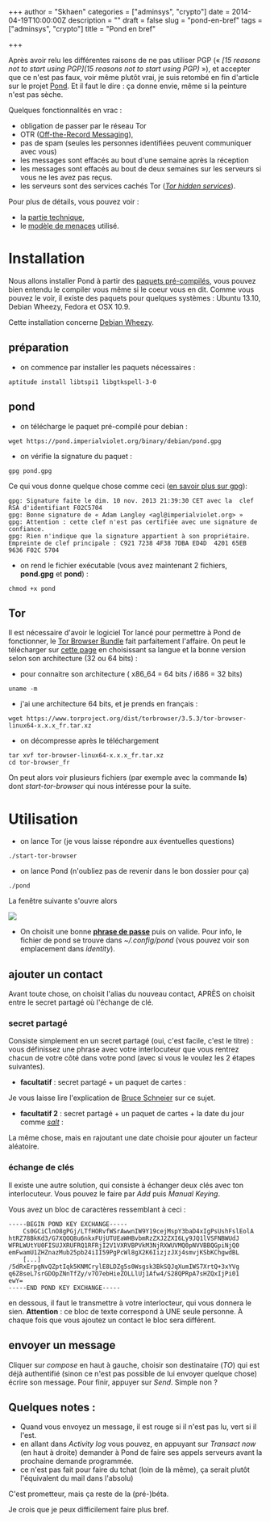 +++
author = "Skhaen"
categories = ["adminsys", "crypto"]
date = 2014-04-19T10:00:00Z
description = ""
draft = false
slug = "pond-en-bref"
tags = ["adminsys", "crypto"]
title = "Pond en bref"

+++

Après avoir relu les différentes raisons de ne pas utiliser PGP (« *[15 reasons not to start using PGP](15 reasons not to start using PGP)* »), et accepter que ce n'est pas faux, voir même plutôt vrai, je suis retombé en fin d'article sur le projet [Pond]( https://pond.imperialviolet.org/). Et il faut le dire : ça donne envie, même si la peinture n'est pas sèche.


Quelques fonctionnalités en vrac :

* obligation de passer par le réseau Tor
* OTR ([Off-the-Record Messaging](https://otr.cypherpunks.ca/)),
* pas de spam (seules les personnes identifiées peuvent communiquer avec vous)
* les messages sont effacés au bout d'une semaine après la réception
* les messages sont effacés au bout de deux semaines sur les serveurs si vous ne les avez pas reçus.
* les serveurs sont des services cachés Tor (*[Tor hidden services](https://www.torproject.org/docs/hidden-services.html.en)*).


Pour plus de détails, vous pouvez voir :

* la [partie technique](https://pond.imperialviolet.org/tech.html),
* le [modèle de menaces](https://pond.imperialviolet.org/threat.html) utilisé.

# Installation

Nous allons installer Pond à partir des [paquets pré-compilés](https://pond.imperialviolet.org/), vous pouvez bien entendu le compiler vous même si le coeur vous en dit. Comme vous pouvez le voir, il existe des paquets pour quelques systèmes : Ubuntu 13.10, Debian Wheezy, Fedora et OSX 10.9.

Cette installation concerne [Debian Wheezy](http://debian.org/).

## préparation
* on commence par installer les paquets nécessaires :

```
aptitude install libtspi1 libgtkspell-3-0

```
        
## pond

* on télécharge le paquet pré-compilé pour debian :


```
wget https://pond.imperialviolet.org/binary/debian/pond.gpg

```

* on vérifie la signature du paquet :


```
gpg pond.gpg

```

Ce qui vous donne quelque chose comme ceci ([en savoir plus sur gpg](http://www.gnupg.org/howtos/fr/index.html)): 


```
gpg: Signature faite le dim. 10 nov. 2013 21:39:30 CET avec la  clef RSA d'identifiant F02C5704
gpg: Bonne signature de « Adam Langley <agl@imperialviolet.org> »
gpg: Attention : cette clef n'est pas certifiée avec une signature de confiance.
gpg: Rien n'indique que la signature appartient à son propriétaire.
Empreinte de clef principale : C921 7238 4F38 7DBA ED4D  4201 65EB 9636 F02C 5704
```

* on rend le fichier exécutable (vous avez maintenant 2 fichiers, **pond.gpg** et **pond**) :


```
chmod +x pond

```

## Tor

Il est nécessaire d'avoir le logiciel Tor lancé pour permettre à Pond de fonctionner, le [Tor Browser Bundle](https://www.torproject.org/projects/torbrowser.html.en#downloads) fait parfaitement l'affaire. On peut le télécharger sur [cette page](https://www.torproject.org/projects/torbrowser.html.en#downloads) en choisissant sa langue et la bonne version selon son architecture (32 ou 64 bits) :

* pour connaitre son architecture ( x86_64 = 64 bits / i686 = 32 bits)

```
uname -m

```

* j'ai une architecture 64 bits, et je prends en français :


```
wget https://www.torproject.org/dist/torbrowser/3.5.3/tor-browser-linux64-x.x.x_fr.tar.xz
```

* on décompresse après le téléchargement


```
tar xvf tor-browser-linux64-x.x.x_fr.tar.xz
cd tor-browser_fr

```

On peut alors voir plusieurs fichiers (par exemple avec la commande **ls**) dont *start-tor-browser* qui nous intéresse pour la suite.

# Utilisation

* on lance Tor (je vous laisse répondre aux éventuelles questions)


```
./start-tor-browser
```
        
* on lance Pond (n'oubliez pas de revenir dans le bon dossier pour ça)


```
./pond
```
        
La fenêtre suivante s'ouvre alors 

![](/images/2015/09/Pond_010-1.png)

* On choisit une bonne **[phrase de passe](https://www.keepassx.org/)** puis on valide. Pour info, le fichier de pond se trouve dans *~/.config/pond* (vous pouvez voir son emplacement dans *identity*).

## ajouter un contact

Avant toute chose, on choisit l'alias du nouveau contact, APRÈS on choisit entre le secret partagé où l'échange de clé.

### secret partagé

Consiste simplement en un secret partagé (oui, c'est facile, c'est le titre) : vous définissez une phrase avec votre interlocuteur que vous rentrez chacun de votre côté dans votre pond (avec si vous le voulez les 2 étapes suivantes).

* **facultatif** : secret partagé + un paquet de cartes :

Je vous laisse lire l'explication de [Bruce Schneier]((https://www.schneier.com/solitaire.html)) sur ce sujet.

* **facultatif 2** : secret partagé + un paquet de cartes + la date du jour comme *[salt](https://en.wikipedia.org/wiki/Salt_%28cryptography%29)* :

La même chose, mais en rajoutant une date choisie pour ajouter un facteur aléatoire.

### échange de clés

Il existe une autre solution, qui consiste à échanger deux clés avec ton interlocuteur. Vous pouvez le faire par *Add* puis *Manual Keying*.

Vous avez un bloc de caractères ressemblant à ceci :

```
-----BEGIN POND KEY EXCHANGE-----
	Cs0GCiClnO8gPGj/LTfHORvfWSrAwwnIW9Y19cejMspY3baD4xIgPsUshFslEolA
htRZ78BkKd3/G7XQOQ8u6nkxFUjUTUEaWHBvbmRzZXJ2ZXI6Ly9JQ1lVSFNBWUdJ
WFRLWUtYU0FISUJXRUFRQ1RFRjI2V1VXRVBPVkM3NjRXWUVMQ0pNVVBBQGpiNjQ0
emFwamU1ZHZnazMub25pb24iII59PgPcWl8gX2K6IizjzJXj4smvjKSbKChgwdBL
	[...]
/5dRxErpgNvQZptIqk5KNMCrylE8LDZg5s0Wsgsk3BkSQJqXumIWS7XrtQ+3xYVg
q6Z8seL7srGDOpZNnTfZy/v7O7ebHieZOLLlUj1Afw4/S28QPRpA7sHZQxIjPi01
ewY=
-----END POND KEY EXCHANGE-----
```
   
en dessous, il faut le transmettre à votre interlocteur, qui vous donnera le sien. **Attention** : ce bloc de texte correspond à UNE seule personne. À chaque fois que vous ajoutez un contact le bloc sera différent.

## envoyer un message

Cliquer sur *compose* en haut à gauche, choisir son destinataire (*TO*) qui est déjà authentifié (sinon ce n'est pas possible de lui envoyer quelque chose) écrire son message. Pour finir, appuyer sur *Send*. Simple non ?

## Quelques notes :

* Quand vous envoyez un message, il est rouge si il n'est pas lu, vert si il l'est.
* en allant dans *Activity log* vous pouvez, en appuyant sur *Transact now* (en haut à droite) demander à Pond de faire ses appels serveurs avant la prochaine demande programmée.
* ce n'est pas fait pour faire du tchat (loin de là même), ça serait plutôt l'équivalent du mail dans l'absolu)

C'est prometteur, mais ça reste de la (pré-)béta.

Je crois que je peux difficilement faire plus bref.

